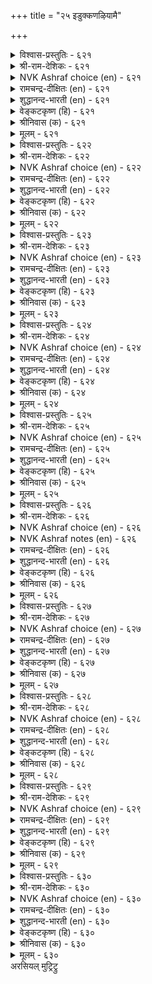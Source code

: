 +++
title = "२५ इडुक्कणऴियामै"

+++


<details><summary>विश्वास-प्रस्तुतिः - ६२१</summary>

इडुक्कण् वरुङ्गाल् नगुग अदनै  
अडुत्तूर्वदु अह्दॊप्प तिल्।       ६२१
</details>

<details><summary>श्री-राम-देशिकः - ६२१</summary>

अधिकारः ६३. औत्सुक्यम्  
प्राप्तेऽपि व्यसने खेदं त्यक्तवोत्साहपरो भव ।  
खापनोदनपटुरुत्साहानास्ति कश्चन ॥ ६२१॥
</details>

<details><summary>NVK Ashraf choice (en) - ६२१</summary>

०६२१
Laugh at misfortune. There is nothing so able,
To triumph over it. *
(P.S. Sundaram)
</details>

<details><summary>रामचन्द्र-दीक्षितः (en) - ६२१</summary>

621\. iṭukkaṇ varuṅkāl nakuka! ataṉai  
aṭuttu ūrvatu aḵtu oppatu il.

621\. Laugh over your obstacles; nothing like it to push them further and further.  
</details>

<details><summary>शुद्धानन्द-भारती (en) - ६२१</summary>

1\. இடுக்கண் வருங்கால் நகுக அதனை  
அடுத்தூர்வது அஃதொப்பது இல்.  
Laugh away troubles; there is  
No other way to conquer woes.        621  
</details>

<details><summary>वेङ्कटकृष्ण (हि) - ६२१</summary>

621
जब दुख-संकट आ पड़े, तब करना उल्लास ।  
तत्सम कोई ना करे, भिड़ कर उसका नाश ॥
</details>

<details><summary>श्रीनिवास (क) - ६२१</summary>

621. आपत्तु बन्दाग (अधीररागदॆ) नगबेकु; अदन्नु मॆट्टि सहिसि गॆद्दुनिन्तरॆ अदक्कूप्पुवन्थदु बेरॆ इल्ल.

</details>

<details><summary>मूलम् - ६२१</summary>

इडुक्कण् वरुङ्गाल् नगुग अदनै  
अडुत्तूर्वदु अह्दॊप्प तिल्।       ६२१
</details>

<details><summary>विश्वास-प्रस्तुतिः - ६२२</summary>

वॆळ्ळत् तनैय इडुम्बै अऱिवुडैयान्  
उळ्ळत्तिन् उळ्ळक् कॆडुम्।       ६२२
</details>

<details><summary>श्री-राम-देशिकः - ६२२</summary>

निरर्गलागतं दुःकप्रावाहं बुद्धिमान्नरः ।  
हृदये सुखरूपेण जानन् दुःखाद्विमुच्यते ॥ ६२२॥
</details>

<details><summary>NVK Ashraf choice (en) - ६२२</summary>

०६२२
Misfortune may rise like a flood,
But the wise counter it by firm thoughts.*
(P.S. Sundaram), ( Shuddhananda Bharatiar)
</details>

<details><summary>रामचन्द्र-दीक्षितः (en) - ६२२</summary>

622\. veḷḷattu aṉaiya iṭumpai, aṟivu uṭaiyāṉ  
uḷḷattiṉ uḷḷa, keṭum.

622\. Troubles like a flood will be overcome by a courageous thought rising in the minds of the wise.  
</details>

<details><summary>शुद्धानन्द-भारती (en) - ६२२</summary>

2\. வெள்ளத் தனைய இடும்பை அறிவுடையான்  
உள்ளத்தின் உள்ளக் கெடும்.  
Deluging sorrows come to nought  
When wise men face them with firm thought.        622  
</details>

<details><summary>वेङ्कटकृष्ण (हि) - ६२२</summary>

622
जो आवेगा बाढ़ सा, बुद्धिमान को कष्ट ।  
मनोधैर्य से सोचते, हो जावे वह नष्ट ॥
</details>

<details><summary>श्रीनिवास (क) - ६२२</summary>

622. प्रवाहदन्तॆ मेरॆवरिदु बरुव सङ्कटवन्नु, अरिवुळ्ळवनु तन्न मनस्सिनल्लि नॆनॆदु, धैर्यवागि ऎदुरिसबल्लवनादरॆ,
आ सङ्कटवु मायवागि बिडुवुदु.

</details>

<details><summary>मूलम् - ६२२</summary>

वॆळ्ळत् तनैय इडुम्बै अऱिवुडैयान्  
उळ्ळत्तिन् उळ्ळक् कॆडुम्।       ६२२
</details>

<details><summary>विश्वास-प्रस्तुतिः - ६२३</summary>

इडुम्बैक्कु इडुम्बै पडुप्पर् इडुम्बैक्कु  
इडुम्बै पडाअ तवर्।       ६२३
</details>

<details><summary>श्री-राम-देशिकः - ६२३</summary>

दुःखेष्वचञ्चलो भूत्वा नरो धैर्यगुणान्वितः ।  
दुःखस्य दुःखं जनयन्नारब्धं कर्म साधयेत् ॥ ६२३॥
</details>

<details><summary>NVK Ashraf choice (en) - ६२३</summary>

०६२३
Those whom grief cannot grieve
Can grieve grief itself. *
(P.S. Sundaram)
</details>

<details><summary>रामचन्द्र-दीक्षितः (en) - ६२३</summary>

623\. iṭumpaikku iṭumpai paṭuppar-iṭumpaikku  
iṭumpai paṭāatavar.

623\. The courageous will be causing sorrow to sorrow itself.  
</details>

<details><summary>शुद्धानन्द-भारती (en) - ६२३</summary>

3\. இடும்பைக்கு இடும்பை படுப்பர் இடும்பைக்கு  
இடும்பை படாஅ தவர்.  
Grief they face and put to grief  
Who grieve not grief by mind's relief.        623  
</details>

<details><summary>वेङ्कटकृष्ण (हि) - ६२३</summary>

623
दुख-संकट जब आ पड़े, दुखी न हो जो लोग ।  
दुख-संकट को दुख में, डालेंगे वे लोग ॥
</details>

<details><summary>श्रीनिवास (क) - ६२३</summary>

623. सङ्कटवॊदगि बन्दाग, अदक्कागि दुःखिसि अधीररागदवरु, आ सङ्कटक्के दुःखवन्नु तन्दॊड्डि अदन्ने गॆद्दुबिडुवरु.

</details>

<details><summary>मूलम् - ६२३</summary>

इडुम्बैक्कु इडुम्बै पडुप्पर् इडुम्बैक्कु  
इडुम्बै पडाअ तवर्।       ६२३
</details>

<details><summary>विश्वास-प्रस्तुतिः - ६२४</summary>

मडुत्तवा यॆल्लाम् पगडन्नान् उट्र  
इडुक्कण् इडर्प्पाडु उडैत्तु।       ६२४
</details>

<details><summary>श्री-राम-देशिकः - ६२४</summary>

वृषभः शकटे बद्धो यत्नाल्लक्ष्य> यथा व्रजेत् ।  
व्यवसायपरस्तद्वद् दुःखं दूरीकरोत्यहो ॥ ६२४॥
</details>

<details><summary>NVK Ashraf choice (en) - ६२४</summary>

०६२४
Trouble is troubled by him who like a bull
Drags his cart through every hurdle.
(P.S. Sundaram)
</details>

<details><summary>रामचन्द्र-दीक्षितः (en) - ६२४</summary>

624\. maṭutta vāy ellām pakaṭu aṉṉāṉ uṟṟa  
iṭukkaṇ iṭarppāṭu uṭaittu.

624\. Just as the buffalo drags a cart through miry depth, one who fights on will overcome his difficulties.  
</details>

<details><summary>शुद्धानन्द-भारती (en) - ६२४</summary>

4\. மடுத்தவா யெல்லாம் பகடன்னான் உற்ற  
இடுக்கண் இடர்ப்பாடு உடைத்து.  
Who pulls like bulls patiently on  
Causes grief to grieve anon.        624  
</details>

<details><summary>वेङ्कटकृष्ण (हि) - ६२४</summary>

624
ऊबट में भी खींचते, बैल सदृष जो जाय ।  
उसपर जो दुख आ पड़े, उस दुख पर दुख आय ॥
</details>

<details><summary>श्रीनिवास (क) - ६२४</summary>

624. ऎडरुगळन्नु ऎदुरिसुव समयदल्लॆल्ला गाडियत्तिनन्तॆ कष्टवन्नु ताळिकॊळ्ळबल्लनादरॆ, आ ऎडरे तॊन्दरॆयल्लि
सिक्कि नरळुवुदु.

</details>

<details><summary>मूलम् - ६२४</summary>

मडुत्तवा यॆल्लाम् पगडन्नान् उट्र  
इडुक्कण् इडर्प्पाडु उडैत्तु।       ६२४
</details>

<details><summary>विश्वास-प्रस्तुतिः - ६२५</summary>

अडुक्कि वरिनुम् अऴिविलान् उट्र  
इडुक्कण् इडुक्कट् पडुम्।       ६२५
</details>

<details><summary>श्री-राम-देशिकः - ६२५</summary>

उपर्युपरि दुःखेषु प्राप्तेष्वपि मनोधृतिम् ।  
यो विन्दते स वै मर्त्यो दुःखं दुःखस्य यच्छति ॥ ६२५॥
</details>

<details><summary>NVK Ashraf choice (en) - ६२५</summary>

०६२५
The resolute can put their troubles to trouble
Even if it comes relentlessly.
(N.V.K. Ashraf)
</details>

<details><summary>रामचन्द्र-दीक्षितः (en) - ६२५</summary>

625\. aṭukki variṉum, aḻivu ilāṉ uṟṟa  
iṭukkaṇ iṭukkaṇ paṭum.

625\. The troubles of one who braves a series of adversity wear out and disappear.  
</details>

<details><summary>शुद्धानन्द-भारती (en) - ६२५</summary>

5\. அடுக்கி வரினும் அழிவிலான் உற்ற  
இடுக்கண் இடுக்கட் படும்.  
Before the brave grief grieves and goes  
Who dare a host of pressing woes.        625  
</details>

<details><summary>वेङ्कटकृष्ण (हि) - ६२५</summary>

625
दुख निरंतर हो रहा, फिर भी धैर्य न जाय ।  
ऐसों को यदि दुख हुआ, उस दुख पर दुख आय ॥
</details>

<details><summary>श्रीनिवास (क) - ६२५</summary>

625. सङ्कटगळु ऒन्दर मेलॊन्दरन्तॆ दाळि इट्टु बन्दरू ऎदॆगॆडदॆ ताळबल्लवनादरॆ आ सङ्कटगळे इक्कट्टिनल्लि सिक्कि
पाडुपडुवुदु.

</details>

<details><summary>मूलम् - ६२५</summary>

अडुक्कि वरिनुम् अऴिविलान् उट्र  
इडुक्कण् इडुक्कट् पडुम्।       ६२५
</details>

<details><summary>विश्वास-प्रस्तुतिः - ६२६</summary>

अट्रेमॆण्ड्रु अल्लऱ्पडुबवो पॆट्रेमॆण्ड्रु  
ओम्बुदल् तेट्रा तवर्।       ६२६
</details>

<details><summary>श्री-राम-देशिकः - ६२६</summary>

धने लब्धेऽपि तल्लब्धमिति यस्तु न तुष्यति ।  
दारिद्र्ये नष्टमित्युक्त्वा व्यसनं न स विन्दते ॥ ६२६॥
</details>

<details><summary>NVK Ashraf choice (en) - ६२६</summary>

०६२६
Will they whine "We have nothing",
Who never crowed "We have much?"
(P.S. Sundaram)
</details>

<details><summary>NVK Ashraf notes (en) - ६२६</summary>

६२६. Compare with couplets ६२८ and ६२९ in this same chapter. All convey the same idea.
</details>

<details><summary>रामचन्द्र-दीक्षितः (en) - ६२६</summary>

626\. 'aṟṟēm!' eṉṟu allaṟpaṭupavō-'peṟṟēm!' eṉṟu  
ōmputal tēṟṟātavar.

626\. Will those who do not during prosperity exultingly say “we are rich”, cry out (during adversity) “Oh, we are destitute”?  
</details>

<details><summary>शुद्धानन्द-भारती (en) - ६२६</summary>

6\. அற்றேமென்று அல்லற்படுபவோ பெற்றேமென்று  
ஓம்புதல் தேற்றா தவர்  
The wise that never gloat in gain  
Do not fret in fateful ruin.        626  
</details>

<details><summary>वेङ्कटकृष्ण (हि) - ६२६</summary>

626
धन पा कर, आग्रह सहित, जो नहिं करते लोभ ।  
धन खो कर क्या खिन्न हो, कभी करेंगे क्षोभ ॥
</details>

<details><summary>श्रीनिवास (क) - ६२६</summary>

626. सिरिबन्दाग नावु 'पडॆदिद्देवॆ' ऎन्दु हॆम्मॆयिन्द कादुकॊळ्ळलरियदवरु, सङ्कट बन्दाग "नावु सोतॆवु" ऎन्दु
दुःखपडुवरो?

</details>

<details><summary>मूलम् - ६२६</summary>

अट्रेमॆण्ड्रु अल्लऱ्पडुबवो पॆट्रेमॆण्ड्रु  
ओम्बुदल् तेट्रा तवर्।       ६२६
</details>

<details><summary>विश्वास-प्रस्तुतिः - ६२७</summary>

इलक्कम् उडम्बिडुम्बैक् कॆण्ड्रु कलक्कत्तैक्  
कैयाऱाक् कॊळ्ळादाम् मेल्।       ६२७
</details>

<details><summary>श्री-राम-देशिकः - ६२७</summary>

दुःखाश्रयो देह'' इति ज्ञात्वा तत्त्वविदां वराः ।  
दुःखकाले समायते न मुञ्चन्ति मनोधृतिम् ॥ ६२७॥
</details>

<details><summary>NVK Ashraf choice (en) - ६२७</summary>

०६२७
Knowing body a target of miseries,
The great are not troubled in calamities. *
(Satguru Subramuniyaswami), (V.V.S. Aiyar)
</details>

<details><summary>रामचन्द्र-दीक्षितः (en) - ६२७</summary>

627\. 'ilakkam, uṭampu iṭumpaikku' eṉṟu, kalakkattaik  
kaiyāṟāk koḷḷātām, mēl.

627\. The great know that the body is ever the target of trouble and will not regard trouble as trouble at all.  
</details>

<details><summary>शुद्धानन्द-भारती (en) - ६२७</summary>

7\. இலக்கம் உடம்பிடும்பைக் கென்று கலக்கத்தைக்  
கையாறாக் கொள்ளாதாம் மேல்.  
The wise worry no more of woes  
Knowing body's butt of sorrows.        627  
</details>

<details><summary>वेङ्कटकृष्ण (हि) - ६२७</summary>

627
देह दुख का लक्ष्य तो, होती है यों जान ।  
क्षुब्ध न होते दुख से, जो हैं पुरुष महान ॥
</details>

<details><summary>श्रीनिवास (क) - ६२७</summary>

627. दॊड्डवरु (ज्ञानिगळु) ऒडलु सङ्कटगळिगॆ तवरु ऎन्दु तिळिदिरुवुदरिन्द, बन्द सङ्कटगळन्नु लॆक्किसुवुदिल्ल.

</details>

<details><summary>मूलम् - ६२७</summary>

इलक्कम् उडम्बिडुम्बैक् कॆण्ड्रु कलक्कत्तैक्  
कैयाऱाक् कॊळ्ळादाम् मेल्।       ६२७
</details>

<details><summary>विश्वास-प्रस्तुतिः - ६२८</summary>

इन्बम् विऴैयान् इडुम्बै इयल्बॆन्बान्  
तुन्बम् उऱुदल् इलन्।       ६२८
</details>

<details><summary>श्री-राम-देशिकः - ६२८</summary>

अनादृत्य सुखं प्राप्तं ''दुःखं स्वाभाविकं नृणाम्'' ।  
इति भावयतो दुःखं स्वप्रयत्नान्न जायते ॥ ६२८॥
</details>

<details><summary>NVK Ashraf choice (en) - ६२८</summary>

०६२८
He will never be sad who scorns delight
And takes sorrow in his stride.
(P.S. Sundaram)
</details>

<details><summary>रामचन्द्र-दीक्षितः (en) - ६२८</summary>

628\. iṉpam viḻaiyāṉ, ‘iṭumpai iyalpu’ eṉpāṉ,  
tuṉpam uṟutal ilaṉ.

628\. He who never gives way to sorrow, will not long for pleasure; he will regard trouble as quite natural.  
</details>

<details><summary>शुद्धानन्द-भारती (en) - ६२८</summary>

8\. இன்பம் விழையான் இடும்பை இயல்பென்பான்  
துன்பம் உறுதல் இலன்.  
Who seek not joy, deem grief norm  
By sorrows do not come to harm.        628  
</details>

<details><summary>वेङ्कटकृष्ण (हि) - ६२८</summary>

628
विधिवश होता दुख है, यों जिसको है ज्ञान ।  
तथा न सुख की चाह भी, दुखी न हो वह प्राण ॥
</details>

<details><summary>श्रीनिवास (क) - ६२८</summary>

628. सुखामिषगळिगॆ आसॆपडदवनु, सङ्कटवन्नु नैसर्गिकवॆन्दु सहजवागि परिगणिसुववनु, दुःख बन्दाग अदक्कागि
व्यर्थगॊळगागुवुदिल्ल.

</details>

<details><summary>मूलम् - ६२८</summary>

इन्बम् विऴैयान् इडुम्बै इयल्बॆन्बान्  
तुन्बम् उऱुदल् इलन्।       ६२८
</details>

<details><summary>विश्वास-प्रस्तुतिः - ६२९</summary>

इन्बत्तुळ् इन्बम् विऴैयादान् तुन्बत्तुळ्  
तुन्बम् उऱुदल् इलन्।       ६२९
</details>

<details><summary>श्री-राम-देशिकः - ६२९</summary>

सुखानुभववेलायां मनसा यो न तत्स्पृशेत् ।  
दुःखानुभववेलायां दुःखं तं नैव बाधते ॥ ६२९॥
</details>

<details><summary>NVK Ashraf choice (en) - ६२९</summary>

०६२९
He who never exulted in joy
Will not be depressed by sorrow.
(P.S. Sundaram)
</details>

<details><summary>रामचन्द्र-दीक्षितः (en) - ६२९</summary>

629\. iṉpattuḷ iṉpam viḻaiyātāṉ, tuṉpattuḷ  
tuṉpam uṟutal ilaṉ.

629\. He who does seek for pleasure in pleasure will not be vexed in sorrow.  
</details>

<details><summary>शुद्धानन्द-भारती (en) - ६२९</summary>

9\. இன்பத்துள் இன்பம் விழையாதான் துன்பத்துள்  
துன்பம் உறுதல் இலன்.  
In joy to joy who is not bound  
In grief he grieves not dual round!        629  
</details>

<details><summary>वेङ्कटकृष्ण (हि) - ६२९</summary>

629
सुख में सुख की चाह से, जो न करेगा भोग ।  
दुःखी होकर दुःख में, वह न करेगा शोक ॥
</details>

<details><summary>श्रीनिवास (क) - ६२९</summary>

629. सुखबन्द कालदल्लि सुखवन्नु पोषिसदवनु, दुःख बन्द कालदल्लि दुःखवन्नू अनुभविसुवुदिल्ल.

</details>

<details><summary>मूलम् - ६२९</summary>

इन्बत्तुळ् इन्बम् विऴैयादान् तुन्बत्तुळ्  
तुन्बम् उऱुदल् इलन्।       ६२९
</details>

<details><summary>विश्वास-प्रस्तुतिः - ६३०</summary>

इन्नामै इन्बम् ऎनक्कॊळिन् आगुन्दन्  
ऒन्नार् विऴैयुञ् जिऱप्पु।       ६३०
</details>

<details><summary>श्री-राम-देशिकः - ६३०</summary>

शत्रुणापि श्लघनीयमौन्नत्यं प्राप्नुयादयम् ।  
दुःखमापतितं यस्तु सुखरूपेण भावयेत् ॥ ६३०॥
</details>

<details><summary>NVK Ashraf choice (en) - ६३०</summary>

०६३०
To take pain as pleasure
Is to gain your foe's esteem.
(P.S. Sundaram)
</details>

<details><summary>रामचन्द्र-दीक्षितः (en) - ६३०</summary>

630\. iṉṉāmai iṉpam eṉak koḷiṉ, ākum, taṉ  
oṉṉār viḻaiyum ciṟappu.

630\. One who regards trouble as pleasure will gain the elevation which his enemies desire (for themselves).  
</details>

<details><summary>शुद्धानन्द-भारती (en) - ६३०</summary>

10\. இன்னாமை இன்பம் எனக்கொளின் ஆகுந்தன்  
ஒன்னார் விழையுஞ் சிறப்பு.  
His glory is esteemed by foes  
Who sees weal in wanton woes!        630  
</details>

<details><summary>वेङ्कटकृष्ण (हि) - ६३०</summary>

630
दुख को भी सुख सदृश ही, यदि ले कोई मान ।  
तो उसको उपलब्ध हो, रिपु से मानित मान ॥
</details>

<details><summary>श्रीनिवास (क) - ६३०</summary>

630. ऒब्बनु तन्न प्रयत्नदल्लि सङ्कटवन्नॆ सुखवॆन्दु स्वीकरिसबल्लवनादरॆ, अवन हगॆगळू अवनन्नु मॆच्चुव श्रेष्ठ
गुणवन्नु पडॆयुत्तानॆ.
</details>

<details><summary>मूलम् - ६३०</summary>

इन्नामै इन्बम् ऎनक्कॊळिन् आगुन्दन्  
ऒन्नार् विऴैयुञ् जिऱप्पु।       ६३०
</details>
अरसियल् मुट्रिट्रु  